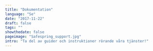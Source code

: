 ```yaml
---
title: "Dokumentation"
language: "Se"
date: "2017-11-22"
draft: false
tags: ""
showthedate: false
pageimage: "Safespring_support.jpg"
intro: "Ta del av guider och instruktioner rörande våra tjänster!"
---
```


